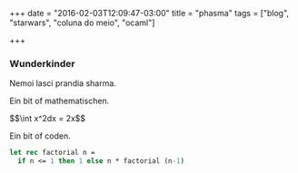 +++
date = "2016-02-03T12:09:47-03:00"
title = "phasma"
tags = ["blog", "starwars", "coluna do meio", "ocaml"]

+++

### Wunderkinder

Nemoi lasci prandia sharma.

<!--more-->

Ein bit of mathematischen.

<div>
$$\int x^2dx = 2x$$
</div>

Ein bit of coden.

~~~ocaml
let rec factorial n =
  if n <= 1 then 1 else n * factorial (n-1)
~~~
